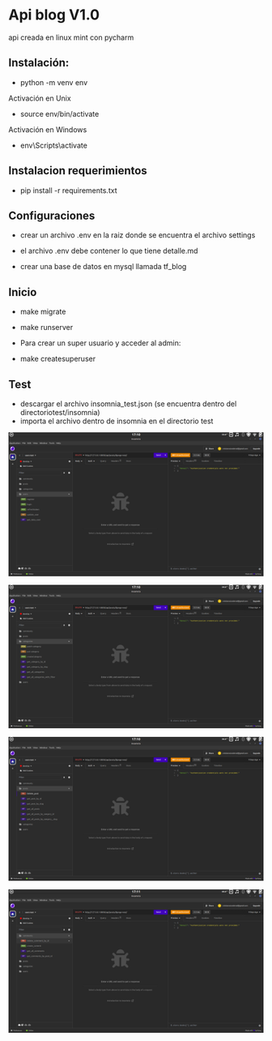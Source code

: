 # Api blog V1.0
api creada en linux mint con pycharm 

## Instalación:
- python -m venv env

Activación en Unix
- source env/bin/activate

Activación en Windows
- env\Scripts\activate

## Instalacion requerimientos
- pip install -r requirements.txt

## Configuraciones
- crear un archivo .env en la raiz donde se encuentra el archivo settings

- el archivo .env debe contener lo que tiene detalle.md

- crear una base de datos en mysql llamada tf_blog

## Inicio 
- make migrate
- make runserver
- Para crear un super usuario y acceder al admin:

- make createsuperuser

## Test
- descargar el archivo insomnia_test.json (se encuentra dentro del directoriotest/insomnia)
- importa el archivo dentro de insomnia en el directorio test



![test users](tests/users.png)

![test category](tests/categories.png)

![test posts](tests/posts.png)

![test comments](tests/comments.png)


